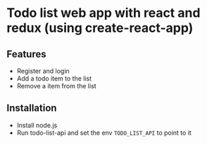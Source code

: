 # Todo list web app with react and redux (using create-react-app)

## Features

- Register and login
- Add a todo item to the list
- Remove a item from the list

## Installation

- Install node.js
- Run todo-list-api and set the env `TODO_LIST_API` to point to it
